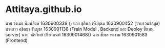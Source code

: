 # Attitaya.github.io
นาย วรเมธ พิมพ์สิงห์ 1630900338 ()
นาย ชุติพล เพ็งอุดม 1630900452 (รวบรวมข้อมูล)
นางสาว อธิตยา วันบูชา 1630901138 (Train Model , Backend และ Deploy ขึ้นบน server) 
นาย วชิรวิทย์ ปริยานนท์ 1630901468()
นาย ชัยธร พางาม 1630901583 (Frontend)
